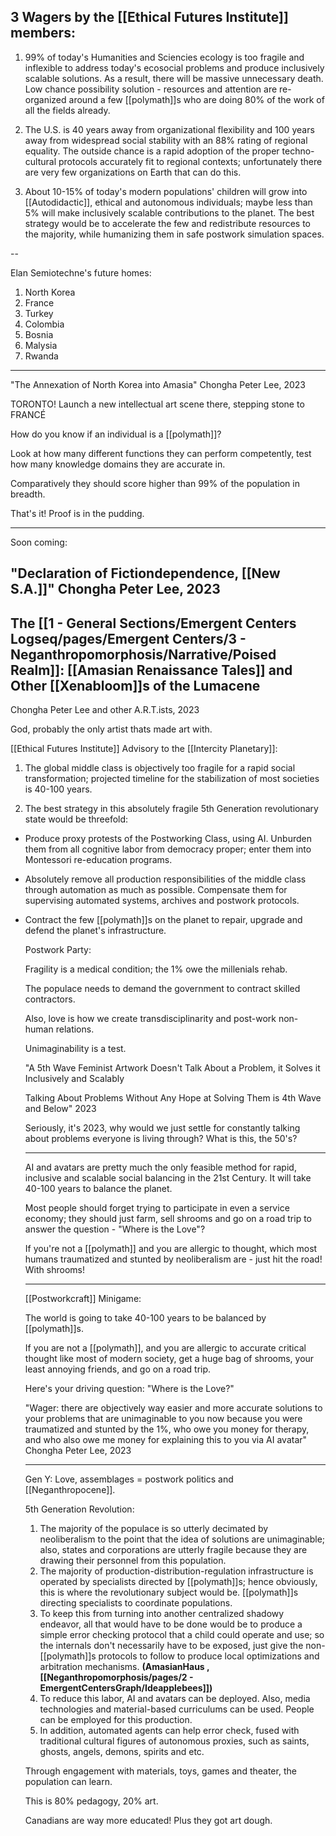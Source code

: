 

## 3 Wagers by the [[Ethical Futures Institute]] members:

1. 99% of today's Humanities and Sciencies ecology is too fragile and inflexible to address today's ecosocial problems and produce inclusively scalable solutions. As a result, there will be massive unnecessary death. Low chance possibility solution - resources and attention are re-organized around a few [[polymath]]s who are doing 80% of the work of all the fields already. 

2. The U.S. is 40 years away from organizational flexibility and 100 years away from widespread social stability with an 88% rating of regional equality. The outside chance is a rapid adoption of the proper techno-cultural protocols accurately fit to regional contexts; unfortunately there are very few organizations on Earth that can do this.

3. About 10-15% of today's modern populations' children will grow into [[Autodidactic]], ethical and autonomous individuals; maybe less than 5% will make inclusively scalable contributions to the planet. The best strategy would be to accelerate the few and redistribute resources to the majority, while humanizing them in safe postwork simulation spaces.



--



Elan Semiotechne's future homes:

1. North Korea
2. France
3. Turkey
4. Colombia
5. Bosnia
6. Malysia
7. Rwanda

---








"The Annexation of North Korea into Amasia" Chongha Peter Lee, 2023








TORONTO! Launch a new intellectual art scene there, stepping stone to FRANCÉ






How do you know if an individual is a [[polymath]]?

Look at how many different functions they can perform competently, test how many knowledge domains they are accurate in. 

Comparatively they should score higher than 99% of the population in breadth.

That's it! Proof is in the pudding.

---





Soon coming:
## "Declaration of Fictiondependence, [[New S.A.]]" Chongha Peter Lee, 2023
## The [[1 - General Sections/Emergent Centers Logseq/pages/Emergent Centers/3 - Neganthropomorphosis/Narrative/Poised Realm]]: [[Amasian Renaissance Tales]] and Other [[Xenabloom]]s of the Lumacene

Chongha Peter Lee and other A.R.T.ists, 2023

God, probably the only artist thats made art with.
















[[Ethical Futures Institute]] Advisory to the [[Intercity Planetary]]:

1. The global middle class is objectively too fragile for a rapid social transformation; projected timeline for the stabilization of most societies is 40-100 years.


2. The best strategy in this absolutely fragile 5th Generation revolutionary state would be threefold:
- Produce proxy protests of the Postworking Class, using AI. Unburden them from all cognitive labor from democracy proper; enter them into Montessori re-education programs.
- Absolutely remove all production responsibilities of the middle class through automation as much as possible. Compensate them for supervising automated systems, archives and postwork protocols.
- Contract the few [[polymath]]s on the planet to repair, upgrade and defend the planet's infrastructure.
  
  
  
  
  Postwork Party:
  
  Fragility is a medical condition; the 1% owe the millenials rehab. 
  
  The populace needs to demand the government to contract skilled contractors.
  
  Also, love is how we create transdisciplinarity and post-work non-human relations.
  
  Unimaginability is a test.
  
  
  
  
  
  
  "A 5th Wave Feminist Artwork Doesn't Talk About a Problem, it Solves it Inclusively and Scalably
  
  Talking About Problems Without Any Hope at Solving Them is 4th Wave and Below" 2023
  
  Seriously, it's 2023, why would we just settle for constantly talking about problems everyone is living through? What is this, the 50's?
  
  ---
  
  
  
  
  
  
  AI and avatars are pretty much the only feasible method for rapid, inclusive and scalable social balancing in the 21st Century. It will take 40-100 years to balance the planet.
  
  Most people should forget trying to participate in even a service economy; they should just farm, sell shrooms and go on a road trip to answer the question - "Where is the Love"?
  
  If you're not a [[polymath]] and you are allergic to thought, which most humans traumatized and stunted by neoliberalism are - just hit the road! With shrooms!
  
  ---
  
  
  
  
  
  
  [[Postworkcraft]] Minigame: 
  
  The world is going to take 40-100 years to be balanced by [[polymath]]s.
  
  If you are not a [[polymath]], and you are allergic to accurate critical thought like most of modern society, get a huge bag of shrooms, your least annoying friends, and go on a road trip.
  
  Here's your driving question: "Where is the Love?"
  
  
  
  
  
  
  "Wager: there are objectively way easier and more accurate solutions to your problems that are unimaginable to you now because you were traumatized and stunted by the 1%, who owe you money for therapy, and who also owe me money for explaining this to you via AI avatar" Chongha Peter Lee, 2023
  
  
  ---
  
  Gen Y:
  Love, assemblages = postwork politics and [[Neganthropocene]].
  
  
  
  
  
  
  
  
  5th Generation Revolution:
  
  1. The majority of the populace is so utterly decimated by neoliberalism to the point that the idea of solutions are unimaginable; also, states and corporations are utterly fragile because they are drawing their personnel from this population.
  2. The majority of production-distribution-regulation infrastructure is operated by specialists directed by [[polymath]]s; hence obviously, this is where the revolutionary subject would be. [[polymath]]s directing specialists to coordinate populations.
  3. To keep this from turning into another centralized shadowy endeavor, all that would have to be done would be to produce a simple error checking protocol that a child could operate and use; so the internals don't necessarily have to be exposed, just give the non-[[polymath]]s protocols to follow to produce local optimizations and arbitration mechanisms. **(AmasianHaus , [[Neganthropomorphosis/pages/2 - EmergentCentersGraph/Ideapplebees]])**
  4. To reduce this labor, AI and avatars can be deployed. Also, media technologies and material-based curriculums can be used. People can be employed for this production.
  5. In addition, automated agents can help error check, fused with traditional cultural figures of autonomous proxies, such as saints, ghosts, angels, demons, spirits and etc.
  
  
  
  
  
  
  
  
  
  
  Through engagement with materials, toys, games and theater, the population can learn. 
  
  This is 80% pedagogy, 20% art.
  
  
  
  
  
  
  
  
  
  
  
  
  Canadians are way more educated! Plus they got art dough.